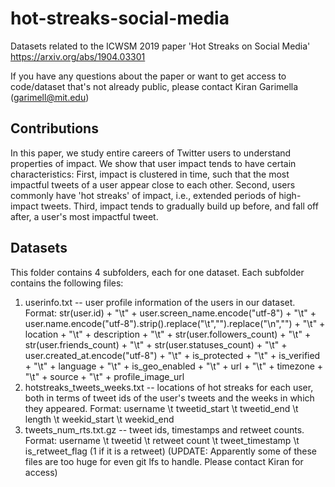 # hot-streaks-social-media
Datasets related to the ICWSM 2019 paper 'Hot Streaks on Social Media'
https://arxiv.org/abs/1904.03301

If you have any questions about the paper or want to get access to code/dataset that's not already public, please contact Kiran Garimella (garimell@mit.edu)

## Contributions
In this paper, we study entire careers of Twitter users to understand properties of impact. We show that user impact tends to have certain characteristics: First, impact is clustered in time, such that the most impactful tweets of a user appear close to each other. Second, users commonly have 'hot streaks' of impact, i.e., extended periods of high-impact tweets. Third, impact tends to gradually build up before, and fall off after, a user's most impactful tweet. 

## Datasets

This folder contains 4 subfolders, each for one dataset. Each subfolder contains the following files:
1. userinfo.txt -- user profile information of the users in our dataset. Format: str(user.id) + "\t" + user.screen_name.encode("utf-8") + "\t" + user.name.encode("utf-8").strip().replace("\t","").replace("\n","") + "\t" + location + "\t" + description + "\t" + str(user.followers_count) + "\t" + str(user.friends_count) + "\t" + str(user.statuses_count) + "\t" + user.created_at.encode("utf-8") + "\t" + is_protected + "\t" + is_verified + "\t" + language + "\t" + is_geo_enabled + "\t" + url + "\t" + timezone + "\t" + source + "\t" + profile_image_url
2. hotstreaks_tweets_weeks.txt -- locations of hot streaks for each user, both in terms of tweet ids of the user's tweets and the weeks in which they appeared. Format: username \t tweetid_start \t tweetid_end \t length \t weekid_start \t weekid_end
3. tweets_num_rts.txt.gz -- tweet ids, timestamps and retweet counts. Format: username \t tweetid \t retweet count \t tweet_timestamp \t is_retweet_flag (1 if it is a retweet) (UPDATE: Apparently some of these files are too huge for even git lfs to handle. Please contact Kiran for access)
